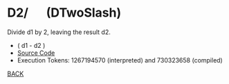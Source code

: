 # D2/ &emsp; (DTwoSlash)
Divide d1 by 2, leaving the result d2.
* ( d1 - d2 )
* [Source Code](../words/double/DTwoSlash.cs)
* Execution Tokens: 1267194570 (interpreted) and 730323658 (compiled)


[BACK](builtins.md#DTwoSlash)
